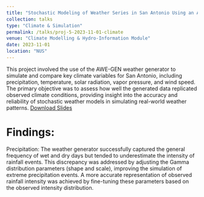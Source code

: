 ```yaml
---
title: "Stochastic Modeling of Weather Series in San Antonio Using an Advanced Weather Generator"
collection: talks
type: "Climate & Simulation"
permalink: /talks/proj-5-2023-11-01-climate
venue: "Climate Modelling & Hydro-Information Module"
date: 2023-11-01
location: "NUS"
---
```


This project involved the use of the AWE-GEN weather generator to simulate and compare key climate variables for San Antonio, including precipitation, temperature, solar radiation, vapor pressure, and wind speed. The primary objective was to assess how well the generated data replicated observed climate conditions, providing insight into the accuracy and reliability of stochastic weather models in simulating real-world weather patterns.
[Download Slides](http://kingdaxing.github.io/files/Climate_AWEGEN.pdf)


Findings: 
======
Precipitation: The weather generator successfully captured the general frequency of wet and dry days but tended to underestimate the intensity of rainfall events. This discrepancy was addressed by adjusting the Gamma distribution parameters (shape and scale), improving the simulation of extreme precipitation events. A more accurate representation of observed rainfall intensity was achieved by fine-tuning these parameters based on the observed intensity distribution.<br/>
<p align="center">
  <img src='/images/proj-climate-1.PNG' alt='Image Description' width='500> 
</p> 
<br/>

Temperature: The simulated temperature data generally reflected the expected seasonal cycles, but there was a slight underestimation of extreme temperature values, particularly during heatwaves and cold spells. This was addressed by refining the autoregressive model (AR(1)), adjusting the autoregressive coefficient to capture the persistence of extreme temperatures more effectively. Additionally, the seasonal amplitude and standard deviation were fine-tuned to better match observed temperature variability across different seasons, ensuring a more realistic simulation of temperature extremes. .<br/>
<p align="center">
  <img src='/images/proj-climate-2.PNG' alt='Image Description' width='500> 
</p> 
<br/>

Solar Radiation: While the simulated solar radiation followed observed trends, the model was less sensitive to variations in cloud cover, particularly on overcast days. To enhance this, adjustments were made to the cloud cover model, specifically refining the Beta distribution parameters to better represent observed cloud cover patterns. This adjustment improved the simulation’s sensitivity to cloud conditions, leading to more accurate radiation values under different weather scenarios.
<br/>
<br/>
In conclusion, this project demonstrates that while the AWE-GEN weather generator effectively simulates the broad features of San Antonio’s climate, adjustments to specific model components are necessary to enhance the accuracy of certain variables. By fine-tuning the parameters related to precipitation, temperature, solar radiation, and wind speed, the model can more closely match observed climate data. 
